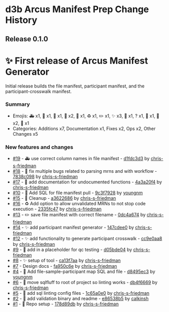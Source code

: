 # d3b Arcus Manifest Prep Change History

## Release 0.1.0

# ✨ First release of Arcus Manifest Generator

Initial release builds the file manifest, participant manifest, and the participant-crosswalk manifest.

### Summary

- Emojis: 🚑️ x1, 🐛 x1, 📝 x1, 🎉 x2, 🎨 x1, ♻️ x1, ✏️ x1, ✨ x3, 🚧 x1, ? x1, 🚚 x1, 🔧 x2, 🦺 x1
- Categories: Additions x7, Documentation x1, Fixes x2, Ops x2, Other Changes x5

### New features and changes

- [#19](https://github.com/d3b-center/d3b-arcus-manifest-prep/pull/19) - 🚑️ use correct column names in file manifest - [d1fdc3d3](https://github.com/d3b-center/d3b-arcus-manifest-prep/commit/d1fdc3d303c312bfb09e876883e73b5fb663aa49) by [chris-s-friedman](https://github.com/chris-s-friedman)
- [#18](https://github.com/d3b-center/d3b-arcus-manifest-prep/pull/18) - 🐛 fix multiple bugs related to parsing mrns and with workflow - [7838c098](https://github.com/d3b-center/d3b-arcus-manifest-prep/commit/7838c09858d0f9e963d2d305f18f57be3be81149) by [chris-s-friedman](https://github.com/chris-s-friedman)
- [#17](https://github.com/d3b-center/d3b-arcus-manifest-prep/pull/17) - 📝 add documentation for undocumented functions - [4a3a20f4](https://github.com/d3b-center/d3b-arcus-manifest-prep/commit/4a3a20f4beec69d7129e2f9c30194949bb5d7932) by [chris-s-friedman](https://github.com/chris-s-friedman)
- [#10](https://github.com/d3b-center/d3b-arcus-manifest-prep/pull/10) - 🎉 Add SQL for file manifest pull - [9c3f7928](https://github.com/d3b-center/d3b-arcus-manifest-prep/commit/9c3f7928b8ce4a5619c06f242487708c09a9f340) by [youngnm](https://github.com/youngnm)
- [#15](https://github.com/d3b-center/d3b-arcus-manifest-prep/pull/15) - 🎨 Cleanup - [a3622686](https://github.com/d3b-center/d3b-arcus-manifest-prep/commit/a3622686e0cdefc339fcf7bdc9f6e2371f066bb8) by [chris-s-friedman](https://github.com/chris-s-friedman)
- [#16](https://github.com/d3b-center/d3b-arcus-manifest-prep/pull/16) - ♻️ Add option to allow unvalidated MRNs to not stop code execution - [2335fc47](https://github.com/d3b-center/d3b-arcus-manifest-prep/commit/2335fc470dd6fed096da9cac02f734e4c4834a35) by [chris-s-friedman](https://github.com/chris-s-friedman)
- [#13](https://github.com/d3b-center/d3b-arcus-manifest-prep/pull/13) - ✏️ save file manifest with correct filename - [0dc4a674](https://github.com/d3b-center/d3b-arcus-manifest-prep/commit/0dc4a67470bfd1ac3f4eb5b48dfa6214103173fb) by [chris-s-friedman](https://github.com/chris-s-friedman)
- [#14](https://github.com/d3b-center/d3b-arcus-manifest-prep/pull/14) - ✨ add participant manifest generator - [147cdee0](https://github.com/d3b-center/d3b-arcus-manifest-prep/commit/147cdee0295eaa11d01af3ca829ac6b8e6f69962) by [chris-s-friedman](https://github.com/chris-s-friedman)
- [#12](https://github.com/d3b-center/d3b-arcus-manifest-prep/pull/12) - ✨ add functionality to generate participant crosswalk - [cc9e0aa8](https://github.com/d3b-center/d3b-arcus-manifest-prep/commit/cc9e0aa8a97815a1b1bcfe0e7e91018bc859e9e0) by [chris-s-friedman](https://github.com/chris-s-friedman)
- [#9](https://github.com/d3b-center/d3b-arcus-manifest-prep/pull/9) - 🚧 add in a placeholder for qc testing - [d05bde04](https://github.com/d3b-center/d3b-arcus-manifest-prep/commit/d05bde041663df8ef66aaef6c0a35335e80075f7) by [chris-s-friedman](https://github.com/chris-s-friedman)
- [#8](https://github.com/d3b-center/d3b-arcus-manifest-prep/pull/8) - ✨ setup of tool - [ca13f7aa](https://github.com/d3b-center/d3b-arcus-manifest-prep/commit/ca13f7aa73984aa4957420670a559d967ee762ab) by [chris-s-friedman](https://github.com/chris-s-friedman)
- [#7](https://github.com/d3b-center/d3b-arcus-manifest-prep/pull/7) -  Design docs - [fa950c6e](https://github.com/d3b-center/d3b-arcus-manifest-prep/commit/fa950c6e16e985c8fff3caee331699092a931327) by [chris-s-friedman](https://github.com/chris-s-friedman)
- [#4](https://github.com/d3b-center/d3b-arcus-manifest-prep/pull/4) - 🎉 Add file-sample-participant map SQL and file - [d8495ec3](https://github.com/d3b-center/d3b-arcus-manifest-prep/commit/d8495ec371b0f53f5c1fc2c4f2aa457ca9725bc5) by [youngnm](https://github.com/youngnm)
- [#6](https://github.com/d3b-center/d3b-arcus-manifest-prep/pull/6) - 🚚 move sqlfluff to root of project so linting works - [db4f6669](https://github.com/d3b-center/d3b-arcus-manifest-prep/commit/db4f6669448134a8f1708a94451b2748c60d46f2) by [chris-s-friedman](https://github.com/chris-s-friedman)
- [#5](https://github.com/d3b-center/d3b-arcus-manifest-prep/pull/5) - 🔧 add sql linting config files - [1c65a0e0](https://github.com/d3b-center/d3b-arcus-manifest-prep/commit/1c65a0e07127b4ee038a0b29c005be7b9f7907e4) by [chris-s-friedman](https://github.com/chris-s-friedman)
- [#2](https://github.com/d3b-center/d3b-arcus-manifest-prep/pull/2) - 🦺 add validation binary and readme - [e86538b5](https://github.com/d3b-center/d3b-arcus-manifest-prep/commit/e86538b584f6df611dce44f42cfac634ad99a6ed) by [calkinsh](https://github.com/calkinsh)
- [#1](https://github.com/d3b-center/d3b-arcus-manifest-prep/pull/1) - 🔧 Repo setup - [178d89db](https://github.com/d3b-center/d3b-arcus-manifest-prep/commit/178d89db69c3058a3b301f62793ca7d633c70dbb) by [chris-s-friedman](https://github.com/chris-s-friedman)